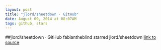 ```yaml
---
layout: post
title: "jlord/sheetdown · GitHub"
date: August 09, 2014 at 08:07AM
tags: github, stars
---
```

##jlord/sheetdown · GitHub
fabiantheblind starred jlord/sheetdown
[link to source](http://ift.tt/1nSmcrL) 
